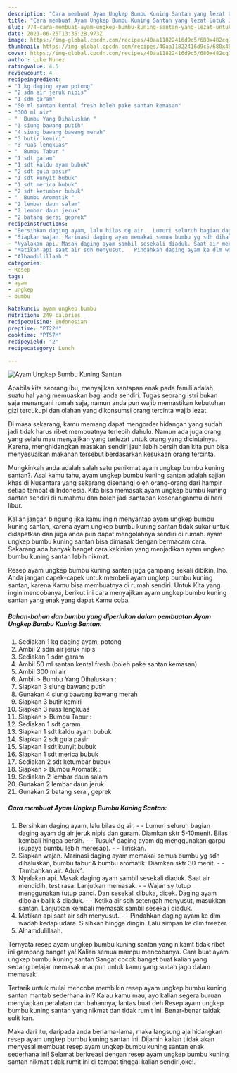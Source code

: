 ```yaml
---
description: "Cara membuat Ayam Ungkep Bumbu Kuning Santan yang lezat Untuk Jualan"
title: "Cara membuat Ayam Ungkep Bumbu Kuning Santan yang lezat Untuk Jualan"
slug: 774-cara-membuat-ayam-ungkep-bumbu-kuning-santan-yang-lezat-untuk-jualan
date: 2021-06-25T13:35:28.973Z
image: https://img-global.cpcdn.com/recipes/40aa11822416d9c5/680x482cq70/ayam-ungkep-bumbu-kuning-santan-foto-resep-utama.jpg
thumbnail: https://img-global.cpcdn.com/recipes/40aa11822416d9c5/680x482cq70/ayam-ungkep-bumbu-kuning-santan-foto-resep-utama.jpg
cover: https://img-global.cpcdn.com/recipes/40aa11822416d9c5/680x482cq70/ayam-ungkep-bumbu-kuning-santan-foto-resep-utama.jpg
author: Luke Nunez
ratingvalue: 4.5
reviewcount: 4
recipeingredient:
- "1 kg daging ayam potong"
- "2 sdm air jeruk nipis"
- "1 sdm garam"
- "50 ml santan kental fresh boleh pake santan kemasan"
- "300 ml air"
- "  Bumbu Yang Dihaluskan "
- "3 siung bawang putih"
- "4 siung bawang bawang merah"
- "3 butir kemiri"
- "3 ruas lengkuas"
- "  Bumbu Tabur "
- "1 sdt garam"
- "1 sdt kaldu ayam bubuk"
- "2 sdt gula pasir"
- "1 sdt kunyit bubuk"
- "1 sdt merica bubuk"
- "2 sdt ketumbar bubuk"
- "  Bumbu Aromatik "
- "2 lembar daun salam"
- "2 lembar daun jeruk"
- "2 batang serai geprek"
recipeinstructions:
- "Bersihkan daging ayam, lalu bilas dg air.  Lumuri seluruh bagian daging ayam dg air jeruk nipis dan garam. Diamkan sktr 5-10menit. Bilas kembali hingga bersih.   Tusuk² daging ayam dg menggunakan garpu (supaya bumbu lebih meresap).   Tiriskan."
- "Siapkan wajan. Marinasi daging ayam memakai semua bumbu yg sdh dihaluskan, bumbu tabur &amp; bumbu aromatik. Diamkan sktr 30 menit.  Tambahkan air. Aduk²."
- "Nyalakan api. Masak daging ayam sambil sesekali diaduk. Saat air mendidih, test rasa. Lanjutkan memasak.  Wajan sy tutup menggunakan tutup panci. Dan sesekali dibuka, dicek. Daging ayam dibolak balik &amp; diaduk.  Ketika air sdh setengah menyusut, masukkan santan. Lanjutkan kembali memasak sambil sesekali diaduk."
- "Matikan api saat air sdh menyusut.   Pindahkan daging ayam ke dlm wadah kedap udara. Sisihkan hingga dingin. Lalu simpan ke dlm freezer."
- "Alhamdulillaah."
categories:
- Resep
tags:
- ayam
- ungkep
- bumbu

katakunci: ayam ungkep bumbu 
nutrition: 249 calories
recipecuisine: Indonesian
preptime: "PT22M"
cooktime: "PT57M"
recipeyield: "2"
recipecategory: Lunch

---
```



![Ayam Ungkep Bumbu Kuning Santan](https://img-global.cpcdn.com/recipes/40aa11822416d9c5/680x482cq70/ayam-ungkep-bumbu-kuning-santan-foto-resep-utama.jpg)

Apabila kita seorang ibu, menyajikan santapan enak pada famili adalah suatu hal yang memuaskan bagi anda sendiri. Tugas seorang istri bukan saja menangani rumah saja, namun anda pun wajib memastikan kebutuhan gizi tercukupi dan olahan yang dikonsumsi orang tercinta wajib lezat.

Di masa  sekarang, kamu memang dapat mengorder hidangan yang sudah jadi tidak harus ribet membuatnya terlebih dahulu. Namun ada juga orang yang selalu mau menyajikan yang terlezat untuk orang yang dicintainya. Karena, menghidangkan masakan sendiri jauh lebih bersih dan kita pun bisa menyesuaikan makanan tersebut berdasarkan kesukaan orang tercinta. 



Mungkinkah anda adalah salah satu penikmat ayam ungkep bumbu kuning santan?. Asal kamu tahu, ayam ungkep bumbu kuning santan adalah sajian khas di Nusantara yang sekarang disenangi oleh orang-orang dari hampir setiap tempat di Indonesia. Kita bisa memasak ayam ungkep bumbu kuning santan sendiri di rumahmu dan boleh jadi santapan kesenanganmu di hari libur.

Kalian jangan bingung jika kamu ingin menyantap ayam ungkep bumbu kuning santan, karena ayam ungkep bumbu kuning santan tidak sukar untuk didapatkan dan juga anda pun dapat mengolahnya sendiri di rumah. ayam ungkep bumbu kuning santan bisa dimasak dengan bermacam cara. Sekarang ada banyak banget cara kekinian yang menjadikan ayam ungkep bumbu kuning santan lebih nikmat.

Resep ayam ungkep bumbu kuning santan juga gampang sekali dibikin, lho. Anda jangan capek-capek untuk membeli ayam ungkep bumbu kuning santan, karena Kamu bisa membuatnya di rumah sendiri. Untuk Kita yang ingin mencobanya, berikut ini cara menyajikan ayam ungkep bumbu kuning santan yang enak yang dapat Kamu coba.

<!--inarticleads1-->

##### Bahan-bahan dan bumbu yang diperlukan dalam pembuatan Ayam Ungkep Bumbu Kuning Santan:

1. Sediakan 1 kg daging ayam, potong
1. Ambil 2 sdm air jeruk nipis
1. Sediakan 1 sdm garam
1. Ambil 50 ml santan kental fresh (boleh pake santan kemasan)
1. Ambil 300 ml air
1. Ambil  &gt; Bumbu Yang Dihaluskan :
1. Siapkan 3 siung bawang putih
1. Gunakan 4 siung bawang bawang merah
1. Siapkan 3 butir kemiri
1. Siapkan 3 ruas lengkuas
1. Siapkan  &gt; Bumbu Tabur :
1. Sediakan 1 sdt garam
1. Siapkan 1 sdt kaldu ayam bubuk
1. Siapkan 2 sdt gula pasir
1. Siapkan 1 sdt kunyit bubuk
1. Siapkan 1 sdt merica bubuk
1. Sediakan 2 sdt ketumbar bubuk
1. Siapkan  &gt; Bumbu Aromatik :
1. Sediakan 2 lembar daun salam
1. Gunakan 2 lembar daun jeruk
1. Gunakan 2 batang serai, geprek




<!--inarticleads2-->

##### Cara membuat Ayam Ungkep Bumbu Kuning Santan:

1. Bersihkan daging ayam, lalu bilas dg air. -  - Lumuri seluruh bagian daging ayam dg air jeruk nipis dan garam. Diamkan sktr 5-10menit. Bilas kembali hingga bersih.  -  - Tusuk² daging ayam dg menggunakan garpu (supaya bumbu lebih meresap).  -  - Tiriskan.
1. Siapkan wajan. Marinasi daging ayam memakai semua bumbu yg sdh dihaluskan, bumbu tabur &amp; bumbu aromatik. Diamkan sktr 30 menit. -  - Tambahkan air. Aduk².
1. Nyalakan api. Masak daging ayam sambil sesekali diaduk. Saat air mendidih, test rasa. Lanjutkan memasak. -  - Wajan sy tutup menggunakan tutup panci. Dan sesekali dibuka, dicek. Daging ayam dibolak balik &amp; diaduk. -  - Ketika air sdh setengah menyusut, masukkan santan. Lanjutkan kembali memasak sambil sesekali diaduk.
1. Matikan api saat air sdh menyusut.  -  - Pindahkan daging ayam ke dlm wadah kedap udara. Sisihkan hingga dingin. Lalu simpan ke dlm freezer.
1. Alhamdulillaah.




Ternyata resep ayam ungkep bumbu kuning santan yang nikamt tidak ribet ini gampang banget ya! Kalian semua mampu mencobanya. Cara buat ayam ungkep bumbu kuning santan Sangat cocok banget buat kalian yang sedang belajar memasak maupun untuk kamu yang sudah jago dalam memasak.

Tertarik untuk mulai mencoba membikin resep ayam ungkep bumbu kuning santan mantab sederhana ini? Kalau kamu mau, ayo kalian segera buruan menyiapkan peralatan dan bahannya, lantas buat deh Resep ayam ungkep bumbu kuning santan yang nikmat dan tidak rumit ini. Benar-benar taidak sulit kan. 

Maka dari itu, daripada anda berlama-lama, maka langsung aja hidangkan resep ayam ungkep bumbu kuning santan ini. Dijamin kalian tiidak akan menyesal membuat resep ayam ungkep bumbu kuning santan enak sederhana ini! Selamat berkreasi dengan resep ayam ungkep bumbu kuning santan nikmat tidak rumit ini di tempat tinggal kalian sendiri,oke!.

